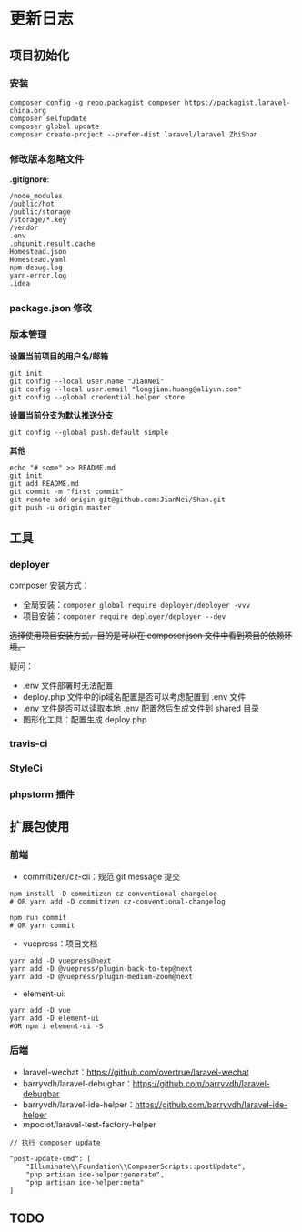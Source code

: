 # 更新日志

## 项目初始化

### 安装

```
composer config -g repo.packagist composer https://packagist.laravel-china.org
composer selfupdate
composer global update
composer create-project --prefer-dist laravel/laravel ZhiShan
```

### 修改版本忽略文件

**.gitignore**:

```
/node_modules
/public/hot
/public/storage
/storage/*.key
/vendor
.env
.phpunit.result.cache
Homestead.json
Homestead.yaml
npm-debug.log
yarn-error.log
.idea
```

### package.json 修改


### 版本管理

**设置当前项目的用户名/邮箱**

```
git init
git config --local user.name "JianNei"
git config --local user.email "longjian.huang@aliyun.com"
git config --global credential.helper store
```

**设置当前分支为默认推送分支**

```
git config --global push.default simple
```

**其他**

```
echo "# some" >> README.md
git init
git add README.md
git commit -m "first commit"
git remote add origin git@github.com:JianNei/Shan.git
git push -u origin master
```

## 工具

### deployer

composer 安装方式：

* 全局安装：`composer global require deployer/deployer -vvv`
* 项目安装：`composer require deployer/deployer --dev`

~~选择使用项目安装方式，目的是可以在 composer.json 文件中看到项目的依赖环境。~~

疑问：
* .env 文件部署时无法配置
* deploy.php 文件中的ip域名配置是否可以考虑配置到 .env 文件
* .env 文件是否可以读取本地 .env 配置然后生成文件到 shared 目录
* 图形化工具：配置生成 deploy.php

### travis-ci

### StyleCi

### phpstorm 插件

## 扩展包使用

### 前端

* commitizen/cz-cli：规范 git message 提交


```
npm install -D commitizen cz-conventional-changelog
# OR yarn add -D commitizen cz-conventional-changelog

npm run commit
# OR yarn commit
```

* vuepress：项目文档

```
yarn add -D vuepress@next
yarn add -D @vuepress/plugin-back-to-top@next
yarn add -D @vuepress/plugin-medium-zoom@next
```

* element-ui:

```
yarn add -D vue
yarn add -D element-ui
#OR npm i element-ui -S
```

### 后端

* laravel-wechat：https://github.com/overtrue/laravel-wechat
* barryvdh/laravel-debugbar：https://github.com/barryvdh/laravel-debugbar
* barryvdh/laravel-ide-helper：https://github.com/barryvdh/laravel-ide-helper
* mpociot/laravel-test-factory-helper

```
// 执行 composer update

"post-update-cmd": [
    "Illuminate\\Foundation\\ComposerScripts::postUpdate",
    "php artisan ide-helper:generate",
    "php artisan ide-helper:meta"
]
```

## TODO
